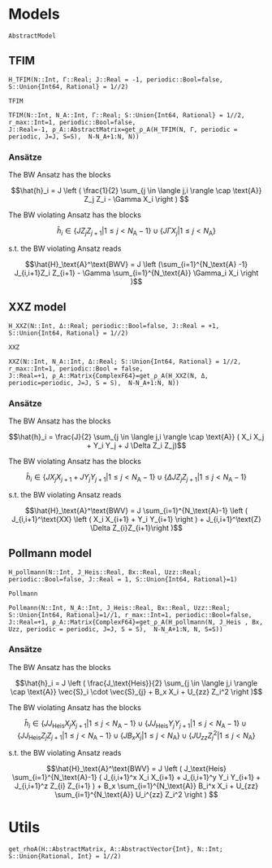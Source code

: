 # Models

```@docs 
AbstractModel
```
## TFIM
```@docs 
H_TFIM(N::Int, Γ::Real; J::Real = -1, periodic::Bool=false, S::Union{Int64, Rational} = 1//2)
```
```@docs
TFIM
```
```@docs
TFIM(N::Int, N_A::Int, Γ::Real; S::Union{Int64, Rational} = 1//2, r_max::Int=1, periodic::Bool=false,
J::Real=-1, ρ_A::AbstractMatrix=get_ρ_A(H_TFIM(N, Γ, periodic = periodic, J=J, S=S),  N-N_A+1:N, N))
```
### Ansätze
The BW Ansatz has the blocks 
```math
\hat{h}_i = J \left ( \frac{1}{2} \sum_{j \in \langle j,i \rangle \cap \text{A}} Z_j Z_i - \Gamma X_i \right ) 
```
The BW violating Ansatz has the blocks 
```math
\hat{h}_i \in  \{ J Z_j Z_{j+1} |  1 \leq j < N_\text{A}-1 \} \cup \{ J\Gamma X_j | 1 \leq j < N_\text{A}\}
```
s.t. the BW violating Ansatz reads
 ```math
\hat{H}_\text{A}^\text{BWV} = J \left (\sum_{i=1}^{N_\text{A} -1} J_{i,i+1}Z_i Z_{i+1} - \Gamma \sum_{i=1}^{N_\text{A}} \Gamma_i X_i \right )
```
## XXZ model 
```@docs 
H_XXZ(N::Int, Δ::Real; periodic::Bool=false, J::Real = +1, S::Union{Int64, Rational} = 1//2)
```
```@docs
XXZ
```
```@docs
XXZ(N::Int, N_A::Int, Δ::Real; S::Union{Int64, Rational} = 1//2, r_max::Int=1, periodic::Bool = false,
J::Real=+1, ρ_A::Matrix{ComplexF64}=get_ρ_A(H_XXZ(N, Δ, periodic=periodic, J=J, S = S),  N-N_A+1:N, N))
```
### Ansätze
The BW Ansatz has the blocks 
```math
\hat{h}_i = \frac{J}{2} \sum_{j \in \langle j,i \rangle \cap \text{A}} ( X_i X_j + Y_i Y_j + J \Delta Z_i Z_j)
```
The BW violating Ansatz has the blocks 
```math
\hat{h}_i \in \{J X_j X_{j+1}+J Y_j Y_{j+1} | 1 \leq j < N_\text{A}-1\} \cup \{\Delta J Z_j Z_{j+1} | 1 \leq j < N_\text{A}-1\}
```
s.t. the BW violating Ansatz reads
 ```math
\hat{H}_\text{A}^\text{BWV} = J  \sum_{i=1}^{N_\text{A}-1} \left ( J_{i,i+1}^\text{XX} \left (  X_i X_{i+1} + Y_i Y_{i+1}  \right ) +  J_{i,i+1}^\text{Z} \Delta Z_{i}Z_{i+1}\right )
```
## Pollmann model
```@docs 
H_pollmann(N::Int, J_Heis::Real, Bx::Real, Uzz::Real; periodic::Bool=false, J::Real = 1, S::Union{Int64, Rational}=1)
```
```@docs 
Pollmann
```
```@docs
Pollmann(N::Int, N_A::Int, J_Heis::Real, Bx::Real, Uzz::Real; S::Union{Int64, Rational}=1//1, r_max::Int=1, periodic::Bool=false,
J::Real=+1, ρ_A::Matrix{ComplexF64}=get_ρ_A(H_pollmann(N, J_Heis , Bx, Uzz, periodic = periodic, J=J, S = S),  N-N_A+1:N, N, S=S))
```
### Ansätze
The BW Ansatz has the blocks 
```math
\hat{h}_i = J \left ( \frac{J_\text{Heis}}{2} \sum_{j \in \langle j,i \rangle \cap \text{A}} \vec{S}_i \cdot \vec{S}_{j} + B_x X_i + U_{zz} Z_i^2 \right )
```
The BW violating Ansatz has the blocks 
```math
\hat{h}_i \in \{J J_\text{Heis} X_j X_{j+1} | 1 \leq j < N_\text{A}-1\} \cup \{J J_\text{Heis} Y_j Y_{j+1} | 1 \leq j < N_\text{A}-1\} \cup \{J J_\text{Heis} Z_j Z_{j+1} | 1 \leq j < N_\text{A}-1\} \cup \{ J B_x X_j | 1 \leq j < N_\text{A}\} \cup \{ J U_{zz} Z_j^2 | 1 \leq j < N_\text{A}\}
```
s.t. the BW violating Ansatz reads
 ```math
\hat{H}_\text{A}^\text{BWV} = J \left ( J_\text{Heis} \sum_{i=1}^{N_\text{A}-1} ( J_{i,i+1}^x X_i X_{i+1} + 
    J_{i,i+1}^y Y_i Y_{i+1} + J_{i,i+1}^z Z_{i} Z_{i+1} ) 
    + B_x \sum_{i=1}^{N_\text{A}} B_i^x X_i  
     +  U_{zz} \sum_{i=1}^{N_\text{A}} U_i^{zz} Z_i^2 \right ) 
```

# Utils 

```@docs 
get_rhoA(H::AbstractMatrix, A::AbstractVector{Int}, N::Int; S::Union{Rational, Int} = 1//2) 
```